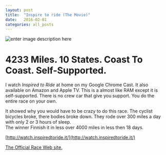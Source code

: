```yaml
---
layout: post
title:  "Inspire to ride (The Movie)"
date:   2016-02-01
categories: all_posts
---
```


![enter image description here](http://i0.wp.com/transambikerace.com/wp-content/uploads/2015/07/TransAm2016FlyerWeb.png)

# 4233 Miles. 10 States. Coast To Coast. Self-Supported.



 I watch *Inspired to Ride* at home on my Google Chrome Cast.
 It also available on Amazon and Apple TV.
 This is a almost like RAM except it is self-supported. There is no crew car that give you support. You do the entire race on your own.
 
 It showed why you would have to be crazy to do this race.
 The cyclist bicycles broke, there bodies broke down. They rode over 300 miles a day with only 2 or 3 hours of sleep.  
 The winner Finnish it in less   over 4000 miles in less then 18 days.

[http://watch.inspiredtoride.it/](http://watch.inspiredtoride.it/)
 

[The Official Race Web site.](http://transambikerace.com/)                       

